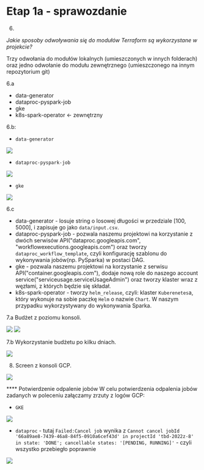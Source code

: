 # Etap 1a - sprawozdanie
6.
*Jakie sposoby odwoływania się do modułów Terraform są wykorzystane w
projekcie?*

Trzy odwołania do modułów lokalnych (umieszczonych w innych folderach) oraz jedno odwołanie do modułu zewnętrznego (umieszczonego na innym repozytorium git)

6.a
- data-generator
- dataproc-pyspark-job
- gke
- k8s-spark-operator <- zewnętrzny

6.b:
- `data-generator`

<img src="doc/phase1a-figures/data-generator-graph.svg">

- `dataproc-pyspark-job`

<img src="doc/phase1a-figures/dataproc-pyspark-job-graph.svg">

- `gke`

<img src="doc/phase1a-figures/gke-graph.svg">


6.c 
- data-generator - losuje string o losowej długości w przedziale [100, 5000], i zapisuje go jako `data/input.csv`.
- dataproc-pyspark-job - pozwala naszemu projektowi na korzystanie z dwóch serwisów API("dataproc.googleapis.com", "workflowexecutions.googleapis.com") oraz tworzy `dataproc_workflow_template`, czyli konfigurację szablonu do wykonywania jobów(np. PySparka) w postaci DAG.
- gke - pozwala naszemu projektowi na korzystanie z serwisu API("container.googleapis.com"), dodaje nową role do naszego account service("serviceusage.serviceUsageAdmin") oraz tworzy klaster wraz z węzłami, z których będzie się składał.
- k8s-spark-operator - tworzy `helm_release`, czyli: klaster `Kuberenetes`a, który wykonuje na sobie paczkę `Helm` o nazwie `Chart`. W naszym przypadku wykorzystywany do wykonywania Sparka.

7.a Budżet z poziomu konsoli.

<img src="doc/phase1a-figures/budget-1.png">
<img src="doc/phase1a-figures/budget-2.png">

7.b Wykorzystanie budżetu po kilku dniach.

<img src="doc/phase1a-figures/budget-3.png">


8. Screen z konsoli GCP. 

<img src="doc/phase1a-figures/autoscaling.png">


**** Potwierdzenie odpalenie jobów
W celu potwierdzenia odpalenia jobów zadanych w poleceniu załączamy zrzuty z logów GCP:
- `GKE`

<img src="doc/phase1a-figures/gke-logs.png">

- `dataproc` - tutaj `Failed:Cancel job` wynika z `Cannot cancel jobId '66a89ae8-7439-46a8-84f5-0910a6cef43d' in projectId 'tbd-2022z-8' in state: 'DONE'; cancellable states: '[PENDING, RUNNING]'` - czyli wszystko przebiegło poprawnie

<img src="doc/phase1a-figures/dataproc-logs.png">
